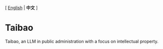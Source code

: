 [ [English](./README_en.md) | **中文** \]
# Taibao
Taibao, an LLM in public administration with a focus on intellectual property. 
